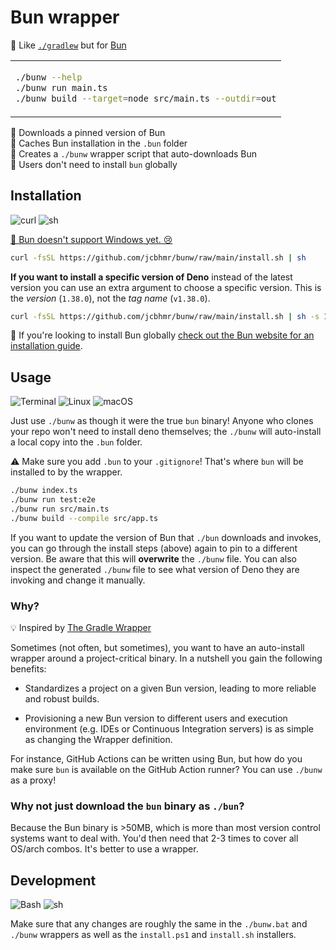 # Bun wrapper

🦕 Like [`./gradlew`] but for [Bun]

<table align=center><td>

```sh
./bunw --help
./bunw run main.ts
./bunw build --target=node src/main.ts --outdir=out
```

</table>

🧅 Downloads a pinned version of Bun \
📂 Caches Bun installation in the `.bun` folder \
🌟 Creates a `./bunw` wrapper script that auto-downloads Bun \
👤 Users don't need to install `bun` globally

## Installation

![curl](https://img.shields.io/static/v1?style=for-the-badge&message=curl&color=073551&logo=curl&logoColor=FFFFFF&label=)
![sh](https://img.shields.io/static/v1?style=for-the-badge&message=sh&color=4EAA25&logo=GNU+Bash&logoColor=FFFFFF&label=)

[🛑 Bun doesn't support Windows yet. 😢](https://github.com/oven-sh/bun/issues/43)

```sh
curl -fsSL https://github.com/jcbhmr/bunw/raw/main/install.sh | sh
```

**If you want to install a specific version of Deno** instead of the latest
version you can use an extra argument to choose a specific version. This is the
_version_ (`1.38.0`), not the _tag name_ (`v1.38.0`).

```sh
curl -fsSL https://github.com/jcbhmr/bunw/raw/main/install.sh | sh -s 1.38.0
```

🛑 If you're looking to install Bun globally [check out the Bun website for an
installation guide].

## Usage

![Terminal](https://img.shields.io/static/v1?style=for-the-badge&message=Terminal&color=4D4D4D&logo=Windows+Terminal&logoColor=FFFFFF&label=)
![Linux](https://img.shields.io/static/v1?style=for-the-badge&message=Linux&color=222222&logo=Linux&logoColor=FCC624&label=)
![macOS](https://img.shields.io/static/v1?style=for-the-badge&message=macOS&color=000000&logo=macOS&logoColor=FFFFFF&label=)

Just use `./bunw` as though it were the true `bun` binary! Anyone who clones
your repo won't need to install deno themselves; the `./bunw` will auto-install
a local copy into the `.bun` folder.

⚠️ Make sure you add `.bun` to your `.gitignore`! That's where `bun` will be
installed to by the wrapper.

```sh
./bunw index.ts
./bunw run test:e2e
./bunw run src/main.ts
./bunw build --compile src/app.ts
```

If you want to update the version of Bun that `./bun` downloads and invokes, you
can go through the install steps (above) again to pin to a different version. Be
aware that this will **overwrite** the `./bunw` file. You can also inspect the
generated `./bunw` file to see what version of Deno they are invoking and change
it manually.

### Why?

💡 Inspired by [The Gradle Wrapper]

Sometimes (not often, but sometimes), you want to have an auto-install wrapper
around a project-critical binary. In a nutshell you gain the following benefits:

- Standardizes a project on a given Bun version, leading to more reliable and
  robust builds.

- Provisioning a new Bun version to different users and execution environment
  (e.g. IDEs or Continuous Integration servers) is as simple as changing the
  Wrapper definition.

For instance, GitHub Actions can be written using Bun, but how do you make sure
`bun` is available on the GitHub Action runner? You can use `./bunw` as a proxy!

### Why not just download the `bun` binary as `./bun`?

Because the Bun binary is >50MB, which is more than most version control systems
want to deal with. You'd then need that 2-3 times to cover all OS/arch combos.
It's better to use a wrapper.

## Development

![Bash](https://img.shields.io/static/v1?style=for-the-badge&message=Bash&color=FCAF58&logo=GNU+Bash&logoColor=000000&label=)
![sh](https://img.shields.io/static/v1?style=for-the-badge&message=sh&color=4EAA25&logo=GNU+Bash&logoColor=FFFFFF&label=)

Make sure that any changes are roughly the same in the `./bunw.bat` and `./bunw`
wrappers as well as the `install.ps1` and `install.sh` installers.

<!-- prettier-ignore-start -->
[Bun]: https://bun.sh/
[`./gradlew`]: https://github.com/gradle/gradle/blob/master/gradlew
[The Gradle Wrapper]: https://docs.gradle.org/current/userguide/gradle_wrapper.html
[check out the Bun website for an installation guide]: https://bun.sh/docs/installation
<!-- prettier-ignore-end -->
